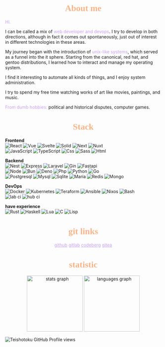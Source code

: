 <link rel="preconnect" href="https://fonts.googleapis.com">
<link rel="preconnect" href="https://fonts.gstatic.com" crossorigin>
<link href="https://fonts.googleapis.com/css2?family=Victor+Mono:ital,wght@1,100..700&display=swap" rel="stylesheet">

<h1 style="color: #fab387; font-family: 'Victor Mono'" align="center"> About me </h1>

<span style="color: #c6a0f6">Hi. </span>

I can be called a mix of <span style="color: #c6a0f6">web developer and devops</span>. I try to develop in both directions, although in fact it comes out spontaneously, just out of interest in different technologies in these areas.

My journey began with the introduction of <span style="color: #c6a0f6"> unix-like systems</span>, which served as a funnel into the it sphere. Starting from the canonical, red hat, and gentoo distributions, I learned how to interact and manage my operating system.

I find it interesting to automate all kinds of things, and I enjoy system administration.

I try to spend my free time watching works of art like movies, paintings, and music.

<span style="color: #c6a0f6">From dumb hobbies:</span> political and historical disputes, computer games.

<h1 style="color: #fab387; font-family: 'Victor Mono'" align="center"> Stack </h1>

<b>Frontend</b><br>
![React](https://img.shields.io/badge/-React-090909?style=for-the-badge&logo=React&logoColor=347DBC)
![Vue](https://img.shields.io/badge/-Vue-090909?style=for-the-badge&logo=Vue.js&logoColor=A6E3A1)
![Svelte](https://img.shields.io/badge/-Svelte-090909?style=for-the-badge&logo=Svelte&logoColor=E95321)
![Solid](https://img.shields.io/badge/-Solid-090909?style=for-the-badge&logo=Solid&logoColor=3993bf)
![Next](https://img.shields.io/badge/-Next-090909?style=for-the-badge&logo=Next.js&logoColor=192371)
![Nuxt](https://img.shields.io/badge/-Nuxt-090909?style=for-the-badge&logo=Nuxt&logoColor=39f361)<br>
![JavaScript](https://img.shields.io/badge/-JavaScript-090909?style=for-the-badge&logo=JavaScript&logoColor=E9D54D)
![TypeScript](https://img.shields.io/badge/-TypeScript-090909?style=for-the-badge&logo=TypeScript&logoColor=83ADF0)
![Css](https://img.shields.io/badge/-Css-090909?style=for-the-badge&logo=Css3&logoColor=005195)
![Sass](https://img.shields.io/badge/-Sass-090909?style=for-the-badge&logo=Sass&logoColor=f05195)
![Html](https://img.shields.io/badge/-HTML-090909?style=for-the-badge&logo=Html5)

**Backend**<br>
![Nest](https://img.shields.io/badge/-Nest-090909?style=for-the-badge&logo=NestJs)
![Express](https://img.shields.io/badge/-Express-090909?style=for-the-badge&logo=Express)
![Laravel](https://img.shields.io/badge/-Laravel-090909?style=for-the-badge&logo=Laravel)
![Gin](https://img.shields.io/badge/-Gin-090909?style=for-the-badge&logo=gin)
![Fastapi](https://img.shields.io/badge/-Fastapi-090909?style=for-the-badge&logo=Fastapi)<br>
![Node](https://img.shields.io/badge/-Node-090909?style=for-the-badge&logo=Node.js)
![Bun](https://img.shields.io/badge/-Bun-090909?style=for-the-badge&logo=Bun)
![Deno](https://img.shields.io/badge/-Deno-090909?style=for-the-badge&logo=Deno)
![Php](https://img.shields.io/badge/-Php-090909?style=for-the-badge&logo=Php)
![Python](https://img.shields.io/badge/-Python-090909?style=for-the-badge&logo=Python)
![Go](https://img.shields.io/badge/-Go-090909?style=for-the-badge&logo=Go)<br>
![Postgresql](https://img.shields.io/badge/-postgresql-090909?style=for-the-badge&logo=postgresql)
![Mysql](https://img.shields.io/badge/-mysql-090909?style=for-the-badge&logo=mysql)
![Sqlite](https://img.shields.io/badge/-sqlite-090909?style=for-the-badge&logo=sqlite&logoColor=b5baff)
![Maria](https://img.shields.io/badge/-maria-090909?style=for-the-badge&logo=MariaDB)
![Redis](https://img.shields.io/badge/-Redis-090909?style=for-the-badge&logo=Redis)
![Mongo](https://img.shields.io/badge/-Mongo-090909?style=for-the-badge&logo=Mongodb)

**DevOps**<br>
![Docker](https://img.shields.io/badge/-Docker-090909?style=for-the-badge&logo=Docker&logoColor=005195)
![Kubernetes](https://img.shields.io/badge/-Kubernetes-090909?style=for-the-badge&logo=Kubernetes&logoColor=83ADF0)
![Teraform](https://img.shields.io/badge/-Teraform-090909?style=for-the-badge&logo=Terraform&logoColor=a3ADF0)
![Ansible](https://img.shields.io/badge/-Ansible-090909?style=for-the-badge&logo=Ansible&logoColor=f3fDF0)
![Nixos](https://img.shields.io/badge/-Nixos-090909?style=for-the-badge&logo=Nixos&logoColor=89B4FA)
![Bash](https://img.shields.io/badge/-Bash-090909?style=for-the-badge&logo=linux&logoColor=45ff9c)<br>
![lab ci](https://img.shields.io/badge/-gitlab_ci-090909?style=for-the-badge&logo=gitlab)
![hub ci](https://img.shields.io/badge/-github_actions-090909?style=for-the-badge&logo=github)

**have experience**<br>
![Rust](https://img.shields.io/badge/-Rust-090909?style=for-the-badge&logo=Rust&logoColor=FF0000)
![Haskell](https://img.shields.io/badge/-Haskell-090909?style=for-the-badge&logo=Haskell&logoColor=af00ff)
![Lua](https://img.shields.io/badge/-Lua-090909?style=for-the-badge&logo=Lua&logoColor=0034EA)
![C](https://img.shields.io/badge/-C-090909?style=for-the-badge&logo=C&logoColor=325ffc)
![Lisp](https://img.shields.io/badge/-lisp-090909?style=for-the-badge&logo=commonlisp)

<h1 style="color: #fab387; font-family: 'Victor Mono'" align="center"> git links </h1>

<div class="center" align="center">
<a style="color: #c6a0f6" href="https://github.com/Teishotoku">github</a>
<a style="color: #c6a0f6" href="https://gitlab.com/Teishotoku">gitlab</a>
<a style="color: #c6a0f6" href="https://codeberg.org/teishotoku">codeberg</a>
<a style="color: #c6a0f6" href="https://gitea.com/Teishotoku">gitea</a>
</div>

<h1 style="color: #fab387; font-family: 'Victor Mono'" align="center"> statistic </h1>

<div align="center">
  <img src="https://github-readme-stats.vercel.app/api?username=Teishotoku&show_icons=true&theme=github_dark&hide_border=true&border_radius=20&include_all_commits=true&count_private=true" height="180" alt="stats graph" />

  <img src="https://github-readme-stats.vercel.app/api/top-langs/?username=Teishotoku&layout=compact&theme=github_dark&border_radius=20&exclude_repo=spil-site-frontend&hide=html,css&hide_border=true" height="180" alt="languages graph" />
</div>

![Teishotoku GitHub Profile views](https://komarev.com/ghpvc/?username=Teishotoku&color=orange)
